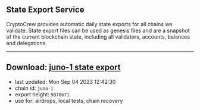 ## State Export Service
CryptoCrew provides automatic daily state exports for all chains we validate. State export files can be used as genesis files and are a snapshot of the current blockchain state, including all validators, accounts, balances and delegations.

---
**Download: [juno-1 state export](https://dl.ccvalidators.com/SERVICE/juno/juno-1_export_9878671.json)**
---

- last updated: Mon Sep 04 2023 12:42:30
- chain id: `juno-1`
- export height: `9878671`
- use for: airdrops, local tests, chain recovery
